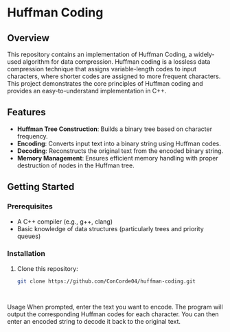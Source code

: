 # Huffman Coding

## Overview
This repository contains an implementation of Huffman Coding, a widely-used algorithm for data compression. Huffman coding is a lossless data compression technique that assigns variable-length codes to input characters, where shorter codes are assigned to more frequent characters. This project demonstrates the core principles of Huffman coding and provides an easy-to-understand implementation in C++.

## Features
- **Huffman Tree Construction**: Builds a binary tree based on character frequency.
- **Encoding**: Converts input text into a binary string using Huffman codes.
- **Decoding**: Reconstructs the original text from the encoded binary string.
- **Memory Management**: Ensures efficient memory handling with proper destruction of nodes in the Huffman tree.

## Getting Started

### Prerequisites
- A C++ compiler (e.g., g++, clang)
- Basic knowledge of data structures (particularly trees and priority queues)

### Installation
1. Clone this repository:
   ```bash
   git clone https://github.com/ConCorde04/huffman-coding.git

 
Usage
When prompted, enter the text you want to encode.
The program will output the corresponding Huffman codes for each character.
You can then enter an encoded string to decode it back to the original text.
